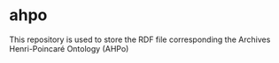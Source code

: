 # ahpo
This repository is used to store the RDF file corresponding the Archives Henri-Poincaré Ontology (AHPo)
